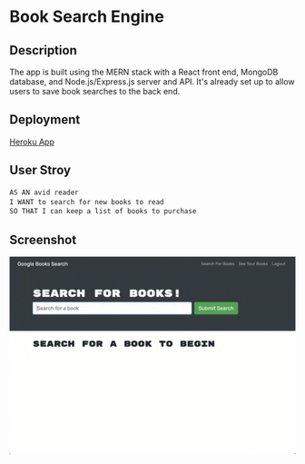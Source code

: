 # Book Search Engine

## Description

The app is built using the MERN stack with a React front end, MongoDB database, and Node.js/Express.js server and API. It's already set up to allow users to save book searches to the back end.

## Deployment

[Heroku App]()

## User Stroy

```md 
AS AN avid reader
I WANT to search for new books to read
SO THAT I can keep a list of books to purchase
```

## Screenshot

![demo](./client/public/images/demo.gif)

